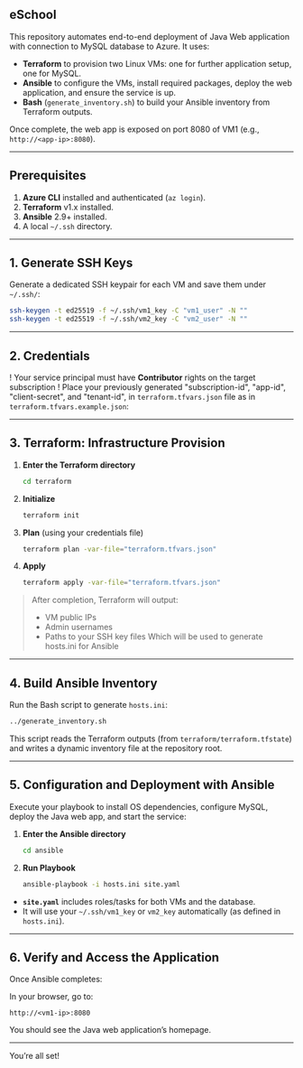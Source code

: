 ## eSchool

This repository automates end-to-end deployment of Java Web application with connection to MySQL database to Azure. It uses:

* **Terraform** to provision two Linux VMs: one for further application setup, one for MySQL.
* **Ansible** to configure the VMs, install required packages, deploy the web application, and ensure the service is up.
* **Bash** (`generate_inventory.sh`) to build your Ansible inventory from Terraform outputs.

Once complete, the web app is exposed on port 8080 of VM1 (e.g., `http://<app-ip>:8080`).

---

## Prerequisites

1. **Azure CLI** installed and authenticated (`az login`).
2. **Terraform** v1.x installed.
3. **Ansible** 2.9+ installed.
4. A local `~/.ssh` directory.

---

## 1. Generate SSH Keys

Generate a dedicated SSH keypair for each VM and save them under `~/.ssh/`:

```bash
ssh-keygen -t ed25519 -f ~/.ssh/vm1_key -C "vm1_user" -N ""
ssh-keygen -t ed25519 -f ~/.ssh/vm2_key -C "vm2_user" -N ""
```
---

## 2. Credentials 

! Your service principal must have **Contributor** rights on the target subscription !
Place your previously generated "subscription-id", "app-id", "client-secret", and "tenant-id", in `terraform.tfvars.json` file as in  `terraform.tfvars.example.json`:

---

## 3. Terraform: Infrastructure Provision

1. **Enter the Terraform directory**

   ```bash
   cd terraform
   ```
2. **Initialize**

   ```bash
   terraform init
   ```
3. **Plan** (using your credentials file)

   ```bash
   terraform plan -var-file="terraform.tfvars.json"
   ```
4. **Apply**

   ```bash
   terraform apply -var-file="terraform.tfvars.json"
   ```

> After completion, Terraform will output:
>
> * VM public IPs
> * Admin usernames
> * Paths to your SSH key files
Which will be used to generate hosts.ini for Ansible
---

## 4. Build Ansible Inventory

Run the Bash script to generate `hosts.ini`:

```bash
../generate_inventory.sh
```

This script reads the Terraform outputs (from `terraform/terraform.tfstate`) and writes a dynamic inventory file at the repository root.

---

## 5. Configuration and Deployment with Ansible

Execute your playbook to install OS dependencies, configure MySQL, deploy the Java web app, and start the service:

1. **Enter the Ansible directory**

   ```bash
   cd ansible
   ```
1. **Run Playbook**

   ```bash
   ansible-playbook -i hosts.ini site.yaml
   ```
   
* **`site.yaml`** includes roles/tasks for both VMs and the database.
* It will use your `~/.ssh/vm1_key` or `vm2_key` automatically (as defined in `hosts.ini`).

---

## 6. Verify and Access the Application

Once Ansible completes:

In your browser, go to:

   ```
   http://<vm1-ip>:8080
   ```

You should see the Java web application’s homepage.

---

You’re all set!
